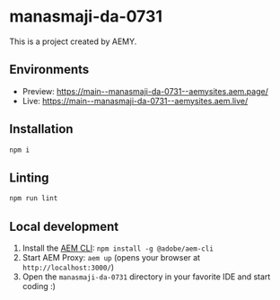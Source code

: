 # manasmaji-da-0731

This is a project created by AEMY.

## Environments

- Preview: https://main--manasmaji-da-0731--aemysites.aem.page/
- Live: https://main--manasmaji-da-0731--aemysites.aem.live/

## Installation

```sh
npm i
```

## Linting

```sh
npm run lint
```

## Local development

1. Install the [AEM CLI](https://github.com/adobe/helix-cli): `npm install -g @adobe/aem-cli`
1. Start AEM Proxy: `aem up` (opens your browser at `http://localhost:3000/`)
1. Open the `manasmaji-da-0731` directory in your favorite IDE and start coding :)